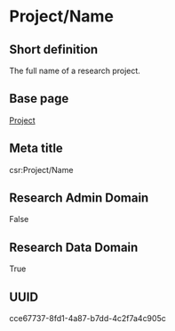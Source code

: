 # Project/Name
## Short definition
The full name of a research project.
## Base page
[Project](../../Objects/Project.md)
## Meta title
csr:Project/Name
## Research Admin Domain
False
## Research Data Domain
True
## UUID
cce67737-8fd1-4a87-b7dd-4c2f7a4c905c
